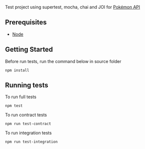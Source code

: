 Test project using supertest, mocha, chai and JOI for [Pokémon API](https://pokeapi.co/)

## Prerequisites
* [Node](https://nodejs.org/en/)

## Getting Started
Before run tests, run the command below in source folder
```
npm install
```

## Running tests
To run full tests
```
npm test
```

To run contract tests
```
npm run test-contract
```

To run integration tests
```
npm run test-integration
```
